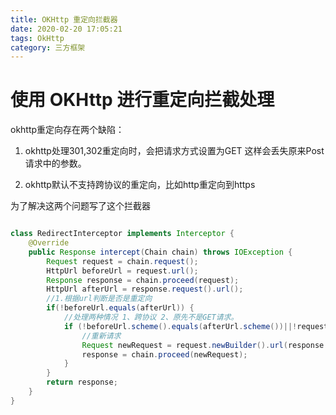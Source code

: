 ```yaml
---
title: OKHttp 重定向拦截器
date: 2020-02-20 17:05:21
tags: OkHttp
category: 三方框架
---
```

# 使用 OKHttp 进行重定向拦截处理


okhttp重定向存在两个缺陷：

1. okhttp处理301,302重定向时，会把请求方式设置为GET
这样会丢失原来Post请求中的参数。

2. okhttp默认不支持跨协议的重定向，比如http重定向到https

<!-- more -->

为了解决这两个问题写了这个拦截器


```java

class RedirectInterceptor implements Interceptor {
    @Override
    public Response intercept(Chain chain) throws IOException {
        Request request = chain.request();
        HttpUrl beforeUrl = request.url();
        Response response = chain.proceed(request);
        HttpUrl afterUrl = response.request().url();
        //1.根据url判断是否是重定向
        if(!beforeUrl.equals(afterUrl)) {
            //处理两种情况 1、跨协议 2、原先不是GET请求。
            if (!beforeUrl.scheme().equals(afterUrl.scheme())||!request.method().equals("GET")) {
                //重新请求
                Request newRequest = request.newBuilder().url(response.request().url()).build();
                response = chain.proceed(newRequest);
            }
        }
        return response;
    }
}
```


